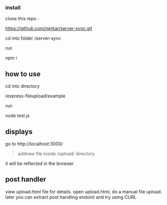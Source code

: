 ### install
clone this repo :

https://github.com/nerkar/server-sync.git

cd into folder 
/server-sync

run

npm i

## how to use
cd into directory

/express-fileupload/example

run

node test.js

## displays

go to 
http://localhost:3000/

> addnew file inside /upload/ directory

it will be reflected in the browser
  
## post handler

view upload.html file for details.
open upload.html,
do a manual file upload. later you can extract post handling endoint and try using CURL
 
